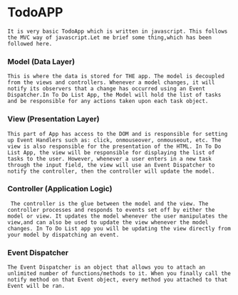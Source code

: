 # TodoAPP
    It is very basic TodoApp which is written in javascript. This follows the MVC way of javascript.Let me brief some thing,which has been followed here.

### Model (Data Layer) 

    This is where the data is stored for THE app. The model is decoupled from the views and controllers. Whenever a model changes, it will notify its observers that a change has occurred using an Event Dispatcher.In To Do List App, the Model will hold the list of tasks and be responsible for any actions taken upon each task object.

### View (Presentation Layer)

    This part of App has access to the DOM and is responsible for setting up Event Handlers such as: click, onmouseover, onmouseout, etc. The view is also responsible for the presentation of the HTML. In To Do List App, the view will be responsible for displaying the list of tasks to the user. However, whenever a user enters in a new task through the input field, the view will use an Event Dispatcher to notify the controller, then the controller will update the model.

### Controller (Application Logic)

     The controller is the glue between the model and the view. The controller processes and responds to events set off by either the model or view. It updates the model whenever the user manipulates the view,and can also be used to update the view whenever the model changes. In To Do List app you will be updating the view directly from your model by dispatching an event.
     
### Event Dispatcher 

    The Event Dispatcher is an object that allows you to attach an unlimited number of functions/methods to it. When you finally call the notify method on that Event object, every method you attached to that Event will be ran.

